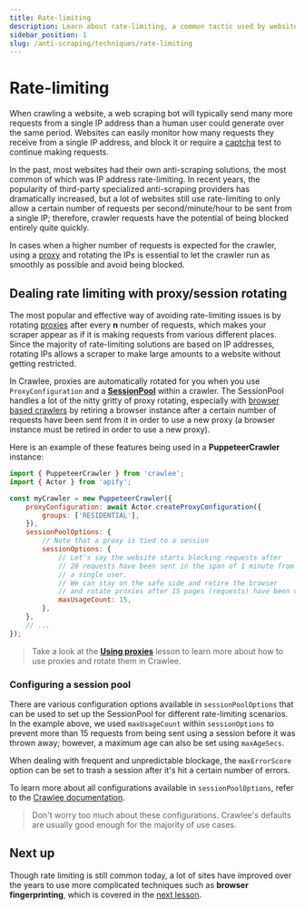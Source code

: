 ```yaml
---
title: Rate-limiting
description: Learn about rate-limiting, a common tactic used by websites to avoid a large and non-human rate of requests coming from a single IP address.
sidebar_position: 1
slug: /anti-scraping/techniques/rate-limiting
---
```


# [](#rate-limiting) Rate-limiting

When crawling a website, a web scraping bot will typically send many more requests from a single IP address than a human user could generate over the same period. Websites can easily monitor how many requests they receive from a single IP address, and block it or require a [captcha](./captchas.md) test to continue making requests.

In the past, most websites had their own anti-scraping solutions, the most common of which was IP address rate-limiting. In recent years, the popularity of third-party specialized anti-scraping providers has dramatically increased, but a lot of websites still use rate-limiting to only allow a certain number of requests per second/minute/hour to be sent from a single IP; therefore, crawler requests have the potential of being blocked entirely quite quickly.

In cases when a higher number of requests is expected for the crawler, using a [proxy](../mitigation/proxies.md) and rotating the IPs is essential to let the crawler run as smoothly as possible and avoid being blocked.

## [](#dealing-with-rate-limiting) Dealing rate limiting with proxy/session rotating

The most popular and effective way of avoiding rate-limiting issues is by rotating [proxies](../mitigation/proxies.md) after every **n** number of requests, which makes your scraper appear as if it is making requests from various different places. Since the majority of rate-limiting solutions are based on IP addresses, rotating IPs allows a scraper to make large amounts to a website without getting restricted.

In Crawlee, proxies are automatically rotated for you when you use `ProxyConfiguration` and a [**SessionPool**](https://crawlee.dev/api/core/class/SessionPool) within a crawler. The SessionPool handles a lot of the nitty gritty of proxy rotating, especially with [browser based crawlers](../../puppeteer_playwright/index.md) by retiring a browser instance after a certain number of requests have been sent from it in order to use a new proxy (a browser instance must be retired in order to use a new proxy).

Here is an example of these features being used in a **PuppeteerCrawler** instance:

```js
import { PuppeteerCrawler } from 'crawlee';
import { Actor } from 'apify';

const myCrawler = new PuppeteerCrawler({
    proxyConfiguration: await Actor.createProxyConfiguration({
        groups: ['RESIDENTIAL'],
    }),
    sessionPoolOptions: {
        // Note that a proxy is tied to a session
        sessionOptions: {
            // Let's say the website starts blocking requests after
            // 20 requests have been sent in the span of 1 minute from
            // a single user.
            // We can stay on the safe side and retire the browser
            // and rotate proxies after 15 pages (requests) have been opened.
            maxUsageCount: 15,
        },
    },
    // ...
});
```

> Take a look at the [**Using proxies**](../mitigation/using_proxies.md) lesson to learn more about how to use proxies and rotate them in Crawlee.

### [](#configuring-session-pool) Configuring a session pool

There are various configuration options available in `sessionPoolOptions` that can be used to set up the SessionPool for different rate-limiting scenarios. In the example above, we used `maxUsageCount` within `sessionOptions` to prevent more than 15 requests from being sent using a session before it was thrown away; however, a maximum age can also be set using `maxAgeSecs`.

When dealing with frequent and unpredictable blockage, the `maxErrorScore` option can be set to trash a session after it's hit a certain number of errors.

To learn more about all configurations available in `sessionPoolOptions`, refer to the [Crawlee documentation](https://crawlee.dev/api/core/interface/SessionPoolOptions).

> Don't worry too much about these configurations. Crawlee's defaults are usually good enough for the majority of use cases.

## [](#next) Next up

Though rate limiting is still common today, a lot of sites have improved over the years to use more complicated techniques such as **browser fingerprinting**, which is covered in the [next lesson](./fingerprinting.md).
